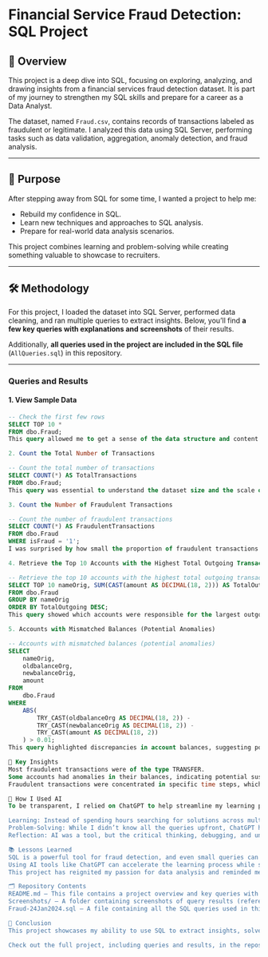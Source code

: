 # Financial Service Fraud Detection: SQL Project  

## 📖 Overview  
This project is a deep dive into SQL, focusing on exploring, analyzing, and drawing insights from a financial services fraud detection dataset. It is part of my journey to strengthen my SQL skills and prepare for a career as a Data Analyst.  

The dataset, named `Fraud.csv`, contains records of transactions labeled as fraudulent or legitimate. I analyzed this data using SQL Server, performing tasks such as data validation, aggregation, anomaly detection, and fraud analysis.  

---

## 🚀 Purpose  
After stepping away from SQL for some time, I wanted a project to help me:  
- Rebuild my confidence in SQL.  
- Learn new techniques and approaches to SQL analysis.  
- Prepare for real-world data analysis scenarios.  

This project combines learning and problem-solving while creating something valuable to showcase to recruiters.

---

## 🛠 Methodology  
For this project, I loaded the dataset into SQL Server, performed data cleaning, and ran multiple queries to extract insights. Below, you’ll find **a few key queries with explanations and screenshots** of their results.  

Additionally, **all queries used in the project are included in the SQL file** (`AllQueries.sql`) in this repository.  

---

### **Queries and Results**  

#### **1. View Sample Data**  
```sql
-- Check the first few rows
SELECT TOP 10 * 
FROM dbo.Fraud;
This query allowed me to get a sense of the data structure and content.

2. Count the Total Number of Transactions

-- Count the total number of transactions
SELECT COUNT(*) AS TotalTransactions 
FROM dbo.Fraud;
This query was essential to understand the dataset size and the scale of analysis required.

3. Count the Number of Fraudulent Transactions

-- Count the number of fraudulent transactions
SELECT COUNT(*) AS FraudulentTransactions 
FROM dbo.Fraud
WHERE isFraud = '1';
I was surprised by how small the proportion of fraudulent transactions was. This query provided a good starting point for further analysis.

4. Retrieve the Top 10 Accounts with the Highest Total Outgoing Transaction Amount

-- Retrieve the top 10 accounts with the highest total outgoing transaction amount
SELECT TOP 10 nameOrig, SUM(CAST(amount AS DECIMAL(18, 2))) AS TotalOutgoing
FROM dbo.Fraud
GROUP BY nameOrig
ORDER BY TotalOutgoing DESC;
This query showed which accounts were responsible for the largest outgoing transactions, helping to identify potentially suspicious activity.

5. Accounts with Mismatched Balances (Potential Anomalies)

-- Accounts with mismatched balances (potential anomalies)
SELECT 
    nameOrig, 
    oldbalanceOrg, 
    newbalanceOrig, 
    amount
FROM 
    dbo.Fraud
WHERE 
    ABS(
        TRY_CAST(oldbalanceOrg AS DECIMAL(18, 2)) - 
        TRY_CAST(newbalanceOrig AS DECIMAL(18, 2)) - 
        TRY_CAST(amount AS DECIMAL(18, 2))
    ) > 0.01;
This query highlighted discrepancies in account balances, suggesting potential errors or fraudulent behavior.

🌟 Key Insights
Most fraudulent transactions were of the type TRANSFER.
Some accounts had anomalies in their balances, indicating potential suspicious activity.
Fraudulent transactions were concentrated in specific time steps, which could help in fraud prevention strategies.

🤖 How I Used AI
To be transparent, I relied on ChatGPT to help streamline my learning process and queries. Here's how AI contributed:

Learning: Instead of spending hours searching for solutions across multiple platforms, I used ChatGPT to clarify concepts, troubleshoot errors, and guide me through best practices.
Problem-Solving: While I didn’t know all the queries upfront, ChatGPT helped me think through problems logically and write optimized SQL code.
Reflection: AI was a tool, but the critical thinking, debugging, and understanding were entirely mine. This project proved that I am an adaptable and resourceful problem-solver.

📚 Lessons Learned
SQL is a powerful tool for fraud detection, and even small queries can uncover big insights.
Using AI tools like ChatGPT can accelerate the learning process while still requiring critical thinking and effort.
This project has reignited my passion for data analysis and reminded me of my ability to tackle complex problems.

🗂 Repository Contents
README.md – This file contains a project overview and key queries with explanations.
Screenshots/ – A folder containing screenshots of query results (referenced above).
Fraud-24Jan2024.sql – A file containing all the SQL queries used in this project.

🔗 Conclusion
This project showcases my ability to use SQL to extract insights, solve problems, and document findings in a professional manner. While I relied on AI to enhance my learning, I combined this guidance with critical thinking to complete the project independently.

Check out the full project, including queries and results, in the repository.



